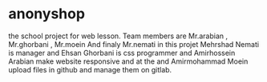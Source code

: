 # anonyshop
the school project for web lesson.
Team members are Mr.arabian , Mr.ghorbani , Mr.moein And finaly Mr.nemati
in this projet Mehrshad Nemati is manager and Ehsan Ghorbani is css programmer and Amirhossein Arabian make website responsive and at the and Amirmohammad Moein upload files in github and manage them on gitlab. 
